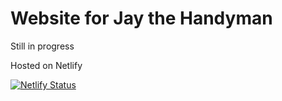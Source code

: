 # Website for Jay the Handyman
 
Still in progress


Hosted on Netlify

[![Netlify Status](https://api.netlify.com/api/v1/badges/85dfb721-2519-4b59-beba-c149c95c4548/deploy-status)](https://app.netlify.com/sites/jaythehandyman/deploys)
